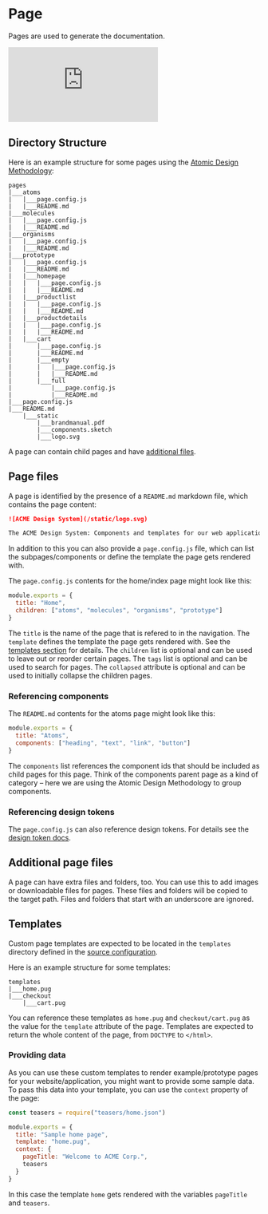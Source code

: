 # Page

Pages are used to generate the documentation.

<div class='ytEmbed'><iframe src="https://www.youtube-nocookie.com/embed/videoseries?list=PLBXz0hPvV2jNAFb9KxvV-2Op8cy3tA8E2&index=1" frameborder="0" allow="autoplay; encrypted-media; picture-in-picture" allowfullscreen></iframe></div>

## Directory Structure

Here is an example structure for some pages using the [Atomic Design Methodology](http://atomicdesign.bradfrost.com/chapter-2/):

```tree
pages
|___atoms
|   |___page.config.js
|   |___README.md
|___molecules
|   |___page.config.js
|   |___README.md
|___organisms
|   |___page.config.js
|   |___README.md
|___prototype
|   |___page.config.js
|   |___README.md
|   |___homepage
|   |   |___page.config.js
|   |   |___README.md
|   |___productlist
|   |   |___page.config.js
|   |   |___README.md
|   |___productdetails
|   |   |___page.config.js
|   |   |___README.md
|   |___cart
|       |___page.config.js
|       |___README.md
|       |___empty
|       |   |___page.config.js
|       |   |___README.md
|       |___full
|           |___page.config.js
|           |___README.md
|___page.config.js
|___README.md
    |___static
        |___brandmanual.pdf
        |___components.sketch
        |___logo.svg
```

A page can contain child pages and have [additional files](#additional-page-files).

## Page files

A page is identified by the presence of a `README.md` markdown file, which contains the page content:

```md
![ACME Design System](/static/logo.svg)

The ACME Design System: Components and templates for our web application.
```

In addition to this you can also provide a `page.config.js` file, which can list the subpages/components or define the template the page gets rendered with.

The `page.config.js` contents for the home/index page might look like this:

```js
module.exports = {
  title: "Home",
  children: ["atoms", "molecules", "organisms", "prototype"]
}
```

The `title` is the name of the page that is refered to in the navigation.
The `template` defines the template the page gets rendered with. See the [templates section](#templates) for details.
The `children` list is optional and can be used to leave out or reorder certain pages.
The `tags` list is optional and can be used to search for pages.
The `collapsed` attribute is optional and can be used to initially collapse the children pages.

### Referencing components

The `README.md` contents for the atoms page might look like this:

```js
module.exports = {
  title: "Atoms",
  components: ["heading", "text", "link", "button"]
}
```

The `components` list references the component ids that should be included as child pages for this page.
Think of the components parent page as a kind of category – here we are using the Atomic Design Methodology to group components.

### Referencing design tokens

The `page.config.js` can also reference design tokens.
For details see the [design token docs](/advanced/design-tokens/).

## Additional page files

A page can have extra files and folders, too.
You can use this to add images or downloadable files for pages.
These files and folders will be copied to the target path.
Files and folders that start with an underscore are ignored.

## Templates

Custom page templates are expected to be located in the `templates` directory defined in the [source configuration](/basics/config/#source).

Here is an example structure for some templates:

```tree
templates
|___home.pug
|___checkout
    |___cart.pug
```

You can reference these templates as `home.pug` and `checkout/cart.pug` as the value for the `template` attribute of the page.
Templates are expected to return the whole content of the page, from `DOCTYPE` to `</html>`.

### Providing data

As you can use these custom templates to render example/prototype pages for your website/application, you might want to provide some sample data.
To pass this data into your template, you can use the `context` property of the page:

```js
const teasers = require("teasers/home.json")

module.exports = {
  title: "Sample home page",
  template: "home.pug",
  context: {
    pageTitle: "Welcome to ACME Corp.",
    teasers
  }
}
```

In this case the template `home` gets rendered with the variables `pageTitle` and `teasers`.
